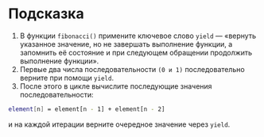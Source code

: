 # Подсказка

1. В функции `fibonacci()` примените ключевое слово `yield` — «вернуть указанное значение, но не завершать выполнение функции, а запомнить её состояние и при следующем обращении продолжить выполнение функции».
2. Первые два числа последовательности `(0 и 1)` последовательно верните при помощи `yield`.
3. После этого в цикле вычислите последующие значения последовательности:

```bash
element[n] = element[n - 1] + element[n - 2]
```

и на каждой итерации верните очередное значение через `yield`.
